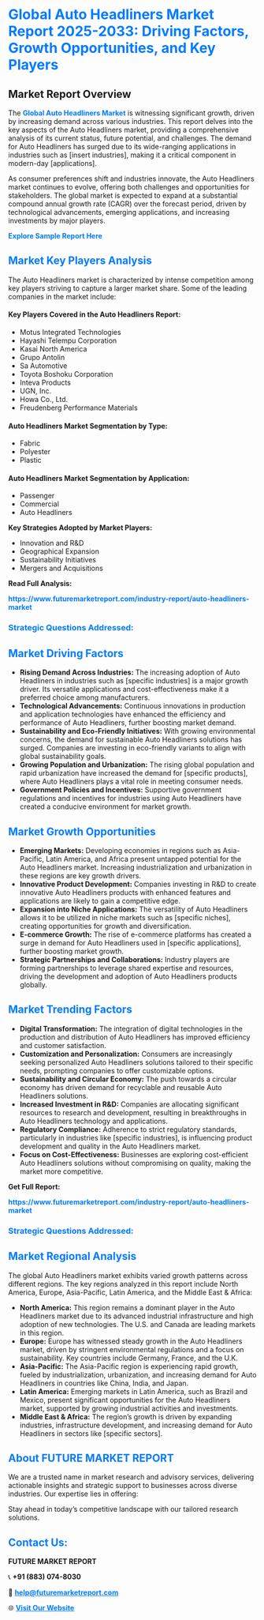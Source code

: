 <h1 style="color: #007BFF;">Global Auto Headliners Market Report 2025-2033: Driving Factors, Growth Opportunities, and Key Players</h1>

<section id="overview">
<h2>Market Report Overview</h2>
<p>The <a href="https://www.futuremarketreport.com/industry-report/auto-headliners-market" style="color: #007BFF; text-decoration: none;"><strong>Global Auto Headliners Market</strong></a> is witnessing significant growth, driven by increasing demand across various industries. This report delves into the key aspects of the Auto Headliners market, providing a comprehensive analysis of its current status, future potential, and challenges. The demand for Auto Headliners has surged due to its wide-ranging applications in industries such as [insert industries], making it a critical component in modern-day [applications].</p>
<p>As consumer preferences shift and industries innovate, the Auto Headliners market continues to evolve, offering both challenges and opportunities for stakeholders. The global market is expected to expand at a substantial compound annual growth rate (CAGR) over the forecast period, driven by technological advancements, emerging applications, and increasing investments by major players.</p>
</section>

<section id="overview">
<p><a href="https://www.futuremarketreport.com/request-sample/reportId=126247" style="color: #007BFF; text-decoration: none;"><strong>Explore Sample Report Here</strong></a></p>
</section>

<section id="key-players">
<h2 style="color: #007BFF;">Market Key Players Analysis</h2>
<p>The Auto Headliners market is characterized by intense competition among key players striving to capture a larger market share. Some of the leading companies in the market include:</p>
<h4>Key Players Covered in the Auto Headliners Report:</h4>
<ul><li>Motus Integrated Technologies</li><li>Hayashi Telempu Corporation</li><li>Kasai North America</li><li>Grupo Antolin</li><li>Sa Automotive</li><li>Toyota Boshoku Corporation</li><li>Inteva Products</li><li>UGN, Inc.</li><li>Howa Co., Ltd.</li><li>Freudenberg Performance Materials</li></ul>
<h4>Auto Headliners Market Segmentation by Type:</h4>
<ul><li>Fabric</li><li>Polyester</li><li>Plastic</li></ul>

<h4>Auto Headliners Market Segmentation by Application:</h4>
<ul><li>Passenger</li><li>Commercial</li><li>Auto Headliners</li></ul>
<p><strong>Key Strategies Adopted by Market Players:</strong></p>
<ul>
<li>Innovation and R&D</li>
<li>Geographical Expansion</li>
<li>Sustainability Initiatives</li>
<li>Mergers and Acquisitions</li>
</ul>
</section>

<section>
<p><strong>Read Full Analysis: </strong></p><a href="https://www.futuremarketreport.com/industry-report/auto-headliners-market" style="color: #007BFF; text-decoration: none;"><strong>https://www.futuremarketreport.com/industry-report/auto-headliners-market</strong></a>
<h3 style="color: #007BFF;">Strategic Questions Addressed:</h3>
</section>

<section id="driving-factors">
<h2 style="color: #007BFF;">Market Driving Factors</h2>
<ul>
<li><strong>Rising Demand Across Industries:</strong> The increasing adoption of Auto Headliners in industries such as [specific industries] is a major growth driver. Its versatile applications and cost-effectiveness make it a preferred choice among manufacturers.</li>
<li><strong>Technological Advancements:</strong> Continuous innovations in production and application technologies have enhanced the efficiency and performance of Auto Headliners, further boosting market demand.</li>
<li><strong>Sustainability and Eco-Friendly Initiatives:</strong> With growing environmental concerns, the demand for sustainable Auto Headliners solutions has surged. Companies are investing in eco-friendly variants to align with global sustainability goals.</li>
<li><strong>Growing Population and Urbanization:</strong> The rising global population and rapid urbanization have increased the demand for [specific products], where Auto Headliners plays a vital role in meeting consumer needs.</li>
<li><strong>Government Policies and Incentives:</strong> Supportive government regulations and incentives for industries using Auto Headliners have created a conducive environment for market growth.</li>
</ul>
</section>

<section id="growth-opportunities">
<h2 style="color: #007BFF;">Market Growth Opportunities</h2>
<ul>
<li><strong>Emerging Markets:</strong> Developing economies in regions such as Asia-Pacific, Latin America, and Africa present untapped potential for the Auto Headliners market. Increasing industrialization and urbanization in these regions are key growth drivers.</li>
<li><strong>Innovative Product Development:</strong> Companies investing in R&D to create innovative Auto Headliners products with enhanced features and applications are likely to gain a competitive edge.</li>
<li><strong>Expansion into Niche Applications:</strong> The versatility of Auto Headliners allows it to be utilized in niche markets such as [specific niches], creating opportunities for growth and diversification.</li>
<li><strong>E-commerce Growth:</strong> The rise of e-commerce platforms has created a surge in demand for Auto Headliners used in [specific applications], further boosting market growth.</li>
<li><strong>Strategic Partnerships and Collaborations:</strong> Industry players are forming partnerships to leverage shared expertise and resources, driving the development and adoption of Auto Headliners products globally.</li>
</ul>
</section>

<section id="trending-factors">
<h2 style="color: #007BFF;">Market Trending Factors</h2>
<ul>
<li><strong>Digital Transformation:</strong> The integration of digital technologies in the production and distribution of Auto Headliners has improved efficiency and customer satisfaction.</li>
<li><strong>Customization and Personalization:</strong> Consumers are increasingly seeking personalized Auto Headliners solutions tailored to their specific needs, prompting companies to offer customizable options.</li>
<li><strong>Sustainability and Circular Economy:</strong> The push towards a circular economy has driven demand for recyclable and reusable Auto Headliners solutions.</li>
<li><strong>Increased Investment in R&D:</strong> Companies are allocating significant resources to research and development, resulting in breakthroughs in Auto Headliners technology and applications.</li>
<li><strong>Regulatory Compliance:</strong> Adherence to strict regulatory standards, particularly in industries like [specific industries], is influencing product development and quality in the Auto Headliners market.</li>
<li><strong>Focus on Cost-Effectiveness:</strong> Businesses are exploring cost-efficient Auto Headliners solutions without compromising on quality, making the market more competitive.</li>
</ul>
</section>

<section>
<p><strong>Get Full Report: </strong></p><a href="https://www.futuremarketreport.com/industry-report/auto-headliners-market" style="color: #007BFF; text-decoration: none;"><strong>https://www.futuremarketreport.com/industry-report/auto-headliners-market</strong></a>
<h3 style="color: #007BFF;">Strategic Questions Addressed:</h3>
</section>


<section id="regional-analysis">
<h2 style="color: #007BFF;">Market Regional Analysis</h2>
<p>The global Auto Headliners market exhibits varied growth patterns across different regions. The key regions analyzed in this report include North America, Europe, Asia-Pacific, Latin America, and the Middle East & Africa:</p>
<ul>
<li><strong>North America:</strong> This region remains a dominant player in the Auto Headliners market due to its advanced industrial infrastructure and high adoption of new technologies. The U.S. and Canada are leading markets in this region.</li>
<li><strong>Europe:</strong> Europe has witnessed steady growth in the Auto Headliners market, driven by stringent environmental regulations and a focus on sustainability. Key countries include Germany, France, and the U.K.</li>
<li><strong>Asia-Pacific:</strong> The Asia-Pacific region is experiencing rapid growth, fueled by industrialization, urbanization, and increasing demand for Auto Headliners in countries like China, India, and Japan.</li>
<li><strong>Latin America:</strong> Emerging markets in Latin America, such as Brazil and Mexico, present significant opportunities for the Auto Headliners market, supported by growing industrial activities and investments.</li>
<li><strong>Middle East & Africa:</strong> The region’s growth is driven by expanding industries, infrastructure development, and increasing demand for Auto Headliners in sectors like [specific sectors].</li>
</ul>
</section>

<footer>
<h2 style="color: #007BFF;">About FUTURE MARKET REPORT</h2>
<p>We are a trusted name in market research and advisory services, delivering actionable insights and strategic support to businesses across diverse industries. Our expertise lies in offering:</p>

<p>Stay ahead in today’s competitive landscape with our tailored research solutions.</p>

<h2 style="color: #007BFF;">Contact Us:</h2>
<p><strong>FUTURE MARKET REPORT</strong></p>
<p>📞 <strong>+91 (883) 074-8030</strong></p>
<p>📧 <strong><a href="mailto:help@futuremarketreport.com" style="color: #007BFF;">help@futuremarketreport.com</a></strong></p>
<p>🌐 <strong><a href="https://www.futuremarketreport.com/" style="color: #007BFF;">Visit Our Website</a></strong></p>
</footer>
